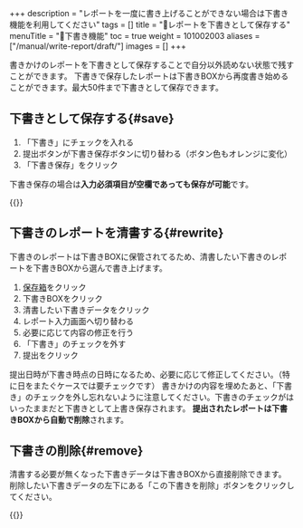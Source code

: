 +++
description = "レポートを一度に書き上げることができない場合は下書き機能を利用してください"
tags = []
title = "📝レポートを下書きとして保存する"
menuTitle = "📝下書き機能"
toc = true
weight = 101002003
aliases = ["/manual/write-report/draft/"]
images = []
+++

書きかけのレポートを下書きとして保存することで自分以外読めない状態で残すことができます。
下書きで保存したレポートは下書きBOXから再度書き始めることができます。最大50件まで下書きとして保存できます。

## 下書きとして保存する{#save}

1. 「下書き」にチェックを入れる
1. 提出ボタンが下書き保存ボタンに切り替わる（ボタン色もオレンジに変化）
1. 「下書き保存」をクリック

下書き保存の場合は**入力必須項目が空欄であっても保存が可能**です。

{{<appscreen filename="report-draft-save" title="レポートを作成する際に、「下書き」にチェックを入れて保存すると下書きBOXに保存されます">}}

## 下書きのレポートを清書する{#rewrite}

下書きのレポートは下書きBOXに保管されてるため、清書したい下書きのレポートを下書きBOXから選んで書き上げます。

1. [保存箱](/docs/manual/read-report/list/)をクリック
2. 下書きBOXをクリック
3. 清書したい下書きデータをクリック
4. レポート入力画面へ切り替わる
5. 必要に応じて内容の修正を行う
6. 「下書き」のチェックを外す
7. 提出をクリック

提出日時が下書き時点の日時になるため、必要に応じて修正してください。（特に日をまたぐケースでは要チェックです）
書きかけの内容を埋めたあと、「下書き」のチェックを外し忘れないように注意してください。下書きのチェックがはいったままだと下書きとして上書き保存されます。
**提出されたレポートは下書きBOXから自動で削除**されます。

## 下書きの削除{#remove}

清書する必要が無くなった下書きデータは下書きBOXから直接削除できます。
削除したい下書きデータの左下にある「この下書きを削除」ボタンをクリックしてください。

{{<appscreen filename="draft-delete" title="下書きレポートを削除">}}
